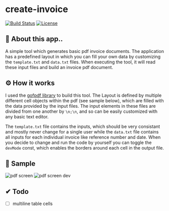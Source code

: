 # create-invoice
[![Build Status](https://travis-ci.org/redii/create-invoice.svg?branch=master)](https://travis-ci.org/redii/create-invoice)
[![License](https://img.shields.io/badge/License-Apache%202.0-blue.svg)](https://opensource.org/licenses/Apache-2.0)

## 🧾 About this app..
A simple tool which generates basic pdf invoice documents. The application has a predefined layout in which you can fill your own data by customizing the `template.txt` and `data.txt` files. When executing the tool, it will read these input files and build an invoice pdf document.

## ⚙ How it works
I used the [gofpdf library](https://github.com/jung-kurt/gofpdf) to build this tool. The Layout is defined by multiple different cell objects within the pdf (see sample below), which are filled with the data provided by the input files. 
The input elements in these files are divided from one another by `\n;\n`, and so can be easily customized with any basic text editor.

The `template.txt` file contains the inputs, which should be very consistant and mostly never change for a single user while  the `data.txt` file contains all inputs for each individual invoice like reference number and date. When you decide to change and run the code by yourself you can toggle the `devMode` const, which enables the borders around each cell in the output file.

## 📌 Sample
![pdf screen](https://i.imgur.com/k7xpamx.png) ![pdf screen dev](https://i.imgur.com/4RciqHN.png)

## ✔ Todo
- [ ] multiline table cells

